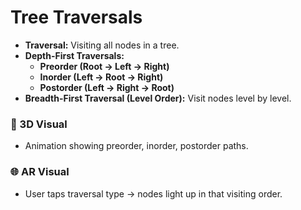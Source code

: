# Tree Traversals

- **Traversal:** Visiting all nodes in a tree.
- **Depth-First Traversals:**
  - **Preorder (Root → Left → Right)**
  - **Inorder (Left → Root → Right)**
  - **Postorder (Left → Right → Root)**
- **Breadth-First Traversal (Level Order):** Visit nodes level by level.

### 🎨 3D Visual

- Animation showing preorder, inorder, postorder paths.

### 🌐 AR Visual

- User taps traversal type → nodes light up in that visiting order.
